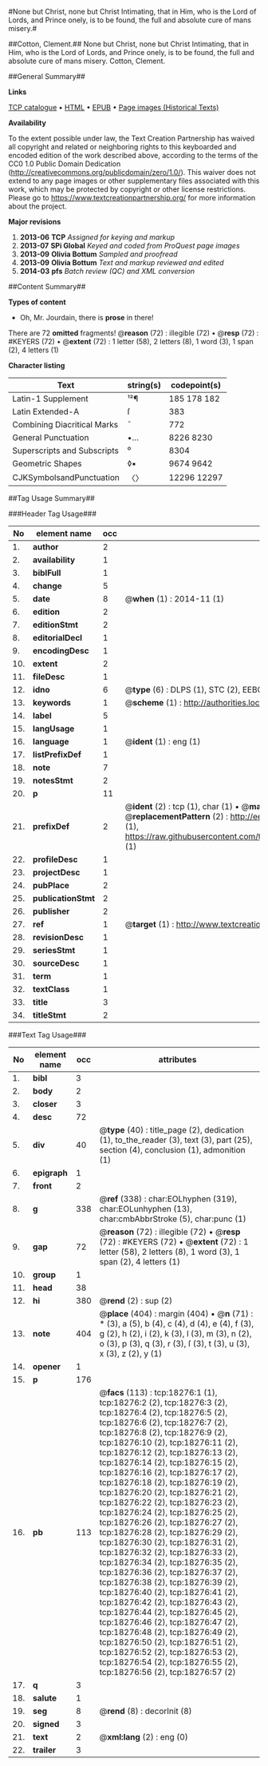 #None but Christ, none but Christ Intimating, that in Him, who is the Lord of Lords, and Prince onely, is to be found, the full and absolute cure of mans misery.#

##Cotton, Clement.##
None but Christ, none but Christ Intimating, that in Him, who is the Lord of Lords, and Prince onely, is to be found, the full and absolute cure of mans misery.
Cotton, Clement.

##General Summary##

**Links**

[TCP catalogue](http://www.ota.ox.ac.uk/tcp/)  • 
[HTML](http://tei.it.ox.ac.uk/tcp/Texts-HTML/free/A19/A19425.html)  • 
[EPUB](http://tei.it.ox.ac.uk/tcp/Texts-EPUB/free/A19/A19425.epub) • 
[Page images (Historical Texts)](https://historicaltexts.jisc.ac.uk/eebo-99852921e)

**Availability**

To the extent possible under law, the Text Creation Partnership has waived all copyright and related or neighboring rights to this keyboarded and encoded edition of the work described above, according to the terms of the CC0 1.0 Public Domain Dedication (http://creativecommons.org/publicdomain/zero/1.0/). This waiver does not extend to any page images or other supplementary files associated with this work, which may be protected by copyright or other license restrictions. Please go to https://www.textcreationpartnership.org/ for more information about the project.

**Major revisions**

1. __2013-06__ __TCP__ *Assigned for keying and markup*
1. __2013-07__ __SPi Global__ *Keyed and coded from ProQuest page images*
1. __2013-09__ __Olivia Bottum__ *Sampled and proofread*
1. __2013-09__ __Olivia Bottum__ *Text and markup reviewed and edited*
1. __2014-03__ __pfs__ *Batch review (QC) and XML conversion*

##Content Summary##

**Types of content**

  * Oh, Mr. Jourdain, there is **prose** in there!

There are 72 **omitted** fragments! 
 @__reason__ (72) : illegible (72)  •  @__resp__ (72) : #KEYERS (72)  •  @__extent__ (72) : 1 letter (58), 2 letters (8), 1 word (3), 1 span (2), 4 letters (1)

**Character listing**


|Text|string(s)|codepoint(s)|
|---|---|---|
|Latin-1 Supplement|¹²¶|185 178 182|
|Latin Extended-A|ſ|383|
|Combining             Diacritical Marks|̄|772|
|General Punctuation|•…|8226 8230|
|Superscripts             and Subscripts|⁰|8304|
|Geometric Shapes|◊▪|9674 9642|
|CJKSymbolsandPunctuation|〈〉|12296 12297|

##Tag Usage Summary##

###Header Tag Usage###

|No|element name|occ|attributes|
|---|---|---|---|
|1.|__author__|2||
|2.|__availability__|1||
|3.|__biblFull__|1||
|4.|__change__|5||
|5.|__date__|8| @__when__ (1) : 2014-11 (1)|
|6.|__edition__|2||
|7.|__editionStmt__|2||
|8.|__editorialDecl__|1||
|9.|__encodingDesc__|1||
|10.|__extent__|2||
|11.|__fileDesc__|1||
|12.|__idno__|6| @__type__ (6) : DLPS (1), STC (2), EEBO-CITATION (1), PROQUEST (1), VID (1)|
|13.|__keywords__|1| @__scheme__ (1) : http://authorities.loc.gov/ (1)|
|14.|__label__|5||
|15.|__langUsage__|1||
|16.|__language__|1| @__ident__ (1) : eng (1)|
|17.|__listPrefixDef__|1||
|18.|__note__|7||
|19.|__notesStmt__|2||
|20.|__p__|11||
|21.|__prefixDef__|2| @__ident__ (2) : tcp (1), char (1)  •  @__matchPattern__ (2) : ([0-9\-]+):([0-9IVX]+) (1), (.+) (1)  •  @__replacementPattern__ (2) : http://eebo.chadwyck.com/downloadtiff?vid=$1&page=$2 (1), https://raw.githubusercontent.com/textcreationpartnership/Texts/master/tcpchars.xml#$1 (1)|
|22.|__profileDesc__|1||
|23.|__projectDesc__|1||
|24.|__pubPlace__|2||
|25.|__publicationStmt__|2||
|26.|__publisher__|2||
|27.|__ref__|1| @__target__ (1) : http://www.textcreationpartnership.org/docs/. (1)|
|28.|__revisionDesc__|1||
|29.|__seriesStmt__|1||
|30.|__sourceDesc__|1||
|31.|__term__|1||
|32.|__textClass__|1||
|33.|__title__|3||
|34.|__titleStmt__|2||


###Text Tag Usage###

|No|element name|occ|attributes|
|---|---|---|---|
|1.|__bibl__|3||
|2.|__body__|2||
|3.|__closer__|3||
|4.|__desc__|72||
|5.|__div__|40| @__type__ (40) : title_page (2), dedication (1), to_the_reader (3), text (3), part (25), section (4), conclusion (1), admonition (1)|
|6.|__epigraph__|1||
|7.|__front__|2||
|8.|__g__|338| @__ref__ (338) : char:EOLhyphen (319), char:EOLunhyphen (13), char:cmbAbbrStroke (5), char:punc (1)|
|9.|__gap__|72| @__reason__ (72) : illegible (72)  •  @__resp__ (72) : #KEYERS (72)  •  @__extent__ (72) : 1 letter (58), 2 letters (8), 1 word (3), 1 span (2), 4 letters (1)|
|10.|__group__|1||
|11.|__head__|38||
|12.|__hi__|380| @__rend__ (2) : sup (2)|
|13.|__note__|404| @__place__ (404) : margin (404)  •  @__n__ (71) : * (3), a (5), b (4), c (4), d (4), e (4), f (3), g (2), h (2), i (2), k (3), l (3), m (3), n (2), o (3), p (3), q (3), r (3), ſ (3), t (3), u (3), x (3), z (2), y (1)|
|14.|__opener__|1||
|15.|__p__|176||
|16.|__pb__|113| @__facs__ (113) : tcp:18276:1 (1), tcp:18276:2 (2), tcp:18276:3 (2), tcp:18276:4 (2), tcp:18276:5 (2), tcp:18276:6 (2), tcp:18276:7 (2), tcp:18276:8 (2), tcp:18276:9 (2), tcp:18276:10 (2), tcp:18276:11 (2), tcp:18276:12 (2), tcp:18276:13 (2), tcp:18276:14 (2), tcp:18276:15 (2), tcp:18276:16 (2), tcp:18276:17 (2), tcp:18276:18 (2), tcp:18276:19 (2), tcp:18276:20 (2), tcp:18276:21 (2), tcp:18276:22 (2), tcp:18276:23 (2), tcp:18276:24 (2), tcp:18276:25 (2), tcp:18276:26 (2), tcp:18276:27 (2), tcp:18276:28 (2), tcp:18276:29 (2), tcp:18276:30 (2), tcp:18276:31 (2), tcp:18276:32 (2), tcp:18276:33 (2), tcp:18276:34 (2), tcp:18276:35 (2), tcp:18276:36 (2), tcp:18276:37 (2), tcp:18276:38 (2), tcp:18276:39 (2), tcp:18276:40 (2), tcp:18276:41 (2), tcp:18276:42 (2), tcp:18276:43 (2), tcp:18276:44 (2), tcp:18276:45 (2), tcp:18276:46 (2), tcp:18276:47 (2), tcp:18276:48 (2), tcp:18276:49 (2), tcp:18276:50 (2), tcp:18276:51 (2), tcp:18276:52 (2), tcp:18276:53 (2), tcp:18276:54 (2), tcp:18276:55 (2), tcp:18276:56 (2), tcp:18276:57 (2)|
|17.|__q__|3||
|18.|__salute__|1||
|19.|__seg__|8| @__rend__ (8) : decorInit (8)|
|20.|__signed__|3||
|21.|__text__|2| @__xml:lang__ (2) : eng (0)|
|22.|__trailer__|3||
